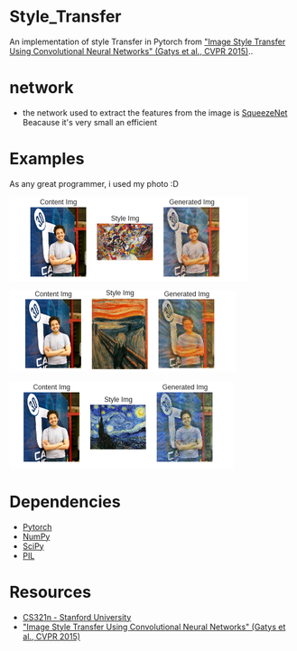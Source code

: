 # Style_Transfer

An implementation of style Transfer in Pytorch from ["Image Style Transfer Using Convolutional Neural Networks" (Gatys et al., CVPR 2015)](http://www.cv-foundation.org/openaccess/content_cvpr_2016/papers/Gatys_Image_Style_Transfer_CVPR_2016_paper.pdf)..

# network 

- the network used to extract the features from the image is [SqueezeNet](https://arxiv.org/abs/1602.07360) Beacause it's very small an efficient 

# Examples
As any great programmer, i used my photo :D

![Composition_VII](Examples/ME1.png)

![Scream](Examples/ME2.png)

![Starry_Night](Examples/ME3.png)

# Dependencies

* [Pytorch](https://pytorch.org/)
* [NumPy](https://github.com/numpy/numpy/blob/master/INSTALL.rst.txt)
* [SciPy](https://github.com/scipy/scipy/blob/master/INSTALL.rst.txt)
* [PIL](http://pillow.readthedocs.io/en/3.3.x/installation.html#installation)

# Resources
- [CS321n - Stanford University](http://cs231n.stanford.edu/2017/index.html) 
- ["Image Style Transfer Using Convolutional Neural Networks" (Gatys et al., CVPR 2015)](http://www.cv-foundation.org/openaccess/content_cvpr_2016/papers/Gatys_Image_Style_Transfer_CVPR_2016_paper.pdf)
